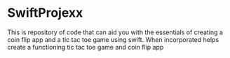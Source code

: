 # SwiftProjexx
This is repository of code that can aid you with the essentials of creating a coin flip app and a tic tac toe game using swift.
When incorporated helps create a functioning tic tac toe game and coin flip app
